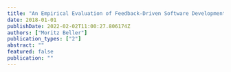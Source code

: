 ```yaml
---
title: "An Empirical Evaluation of Feedback-Driven Software Development"
date: 2018-01-01
publishDate: 2022-02-02T11:00:27.806174Z
authors: ["Moritz Beller"]
publication_types: ["2"]
abstract: ""
featured: false
publication: ""
---
```


